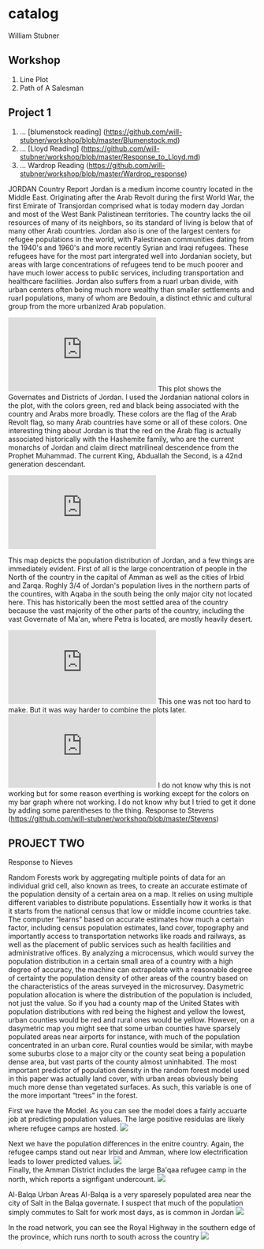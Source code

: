 # catalog

William Stubner

## Workshop

1. Line Plot
2. Path of A Salesman

## Project 1

1. ...
[blumenstock reading] (https://github.com/will-stubner/workshop/blob/master/Blumenstock.md)
2. ...
[Lloyd Reading] (https://github.com/will-stubner/workshop/blob/master/Response_to_Lloyd.md)
3. ...
Wardrop Reading (https://github.com/will-stubner/workshop/blob/master/Wardrop_response)


JORDAN Country Report
Jordan is a medium income country located in the Middle East. Originating after the Arab Revolt during the first World War, the first Emirate of Transjordan comprised what is today modern day Jordan and most of the West Bank Palistinean territories. The country lacks the oil resources of many of its neighbors, so its standard of living is below that of many other Arab countries. Jordan also is one of the largest centers for refugee populations in the world, with Palestinean communities dating from the 1940's and 1960's and more recently Syrian and Iraqi refugees. These refugees have for the most part intergrated well into Jordanian society, but areas with large concentrations of refugees tend to be much poorer and have much lower access to public services, including transportation and healthcare facilities. Jordan also suffers from a ruarl urban divide, with urban centers often being much more wealthy than smaller settlements and ruarl populations, many of whom are Bedouin, a distinct ethnic and cultural group from the more urbanized Arab population.

![](https://github.com/will-stubner/workshop/blob/master/jordan.pdf)
This plot shows the Governates and Districts of Jordan. I used the Jordanian national colors in the plot, with the colors green, red and
black being associated with the country and Arabs more broadly. These colors are the flag of the Arab Revolt flag, so many Arab countries have some or all of these colors. One interesting thing about Jordan is that the red on the Arab flag is actually associated historically with the Hashemite family, who are the current monarchs of Jordan and claim direct matrilineal descendence from the Prophet Muhammad. The current King, Abduallah the Second, is a 42nd generation descendant.

![](https://github.com/will-stubner/workshop/blob/master/jor_populationheat.pdf)

This map depicts the population distribution of Jordan, and a few things are immediately evident. First of all is the large concentration of people in the North of the country in the capital of Amman as well as the cities of Irbid and Zarqa. Roghly 3/4 of Jordan's population lives in the northern parts of the countires, with Aqaba in the south being the only major city not located here. This has historically been the most settled area of the country because the vast majority of the other parts of the country, including the vast Governate of Ma'an, where Petra is located, are mostly heavily desert.

![](https://github.com/will-stubner/workshop/blob/master/bargraph.pdf)
This one was not too hard to make. But it was way harder to combine the plots later.
![](https://github.com/will-stubner/workshop/blob/master/plot_doesnt_work.pdf)
I do not know why this is not working but for some reason everthing is working except for the colors on my bar graph where not working. I do not know why but I tried to get it done by adding some parentheses to the thing.
Response to Stevens
(https://github.com/will-stubner/workshop/blob/master/Stevens)




## PROJECT TWO
Response to Nieves

Random Forests work by aggregating multiple points of data for an individual grid cell, also known as trees, to create an accurate estimate of the population density of a certain area on a map. It relies on using multiple different variables to distribute populations. Essentially how it works is that it starts from the national census that low or middle income countries take. The computer “learns” based on accurate estimates how much a certain factor, including census population estimates, land cover, topography and importantly access to transportation networks like roads and railways, as well as the placement of public services such as health facilities and administrative offices. By analyzing a microcensus, which would survey the population distribution in a certain small area of a country with a high degree of accuracy, the machine can extrapolate with a reasonable degree of certainty the population density of other areas of the country based on the characteristics of the areas surveyed in the microsurvey. Dasymetric population allocation is where the distribution of the population is included, not just the value. So if you had a county map of the United States with population distributions with red being the highest and yellow the lowest, urban counties would be red and rural ones would be yellow. However, on a dasymetric map you might see that some urban counties have sparsely populated areas near airports for instance, with much of the population concentrated in an urban core. Rural counties would be similar, with maybe some suburbs close to a major city or the county seat being a population dense area, but vast parts of the county almost uninhabited. The most important predictor of population density in the random forest model used in this paper was actually land cover, with urban areas obviously being much more dense than vegetated surfaces. As such, this variable is one of the more important “trees” in the forest.


First we have the Model. As you can see the model does a fairly accuarte job at predicting population values. The large positive residulas are likely where refugee camps are hosted.
![](https://github.com/will-stubner/workshop/blob/master/pop_model.PNG)

Next we have the population differences in the enitre country. Again, the refugee camps stand out near Irbid and Amman, where low electrification leads to lower predicted values.
![](https://github.com/will-stubner/workshop/blob/master/pop_differences.PNG)	
Finally, the Amman District includes the large Ba'qaa refugee camp in the north, which reports a signfigant undercount.
![](https://github.com/will-stubner/workshop/blob/master/AMMAN_POP_zoom.png)	





Al-Balqa Urban Areas
Al-Balqa is a very sparesely populated area near the city of Salt in the Balqa governate. I suspect that much of the population simply commutes to Salt for work most days, as is common in Jordan
![](https://github.com/will-stubner/workshop/blob/master/balqa_defacto.PNG)	



In the road network, you can see the Royal Highway in the southern edge of the province, which runs north to south across the country
![](https://github.com/will-stubner/workshop/blob/master/roads.PNG)	

